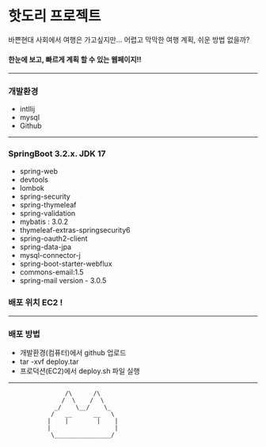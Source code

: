 # 핫도리 프로젝트
바쁜현대 사회에서 여행은 가고싶지만...
어렵고 막막한 여행 계획, 쉬운 방법 없을까?
#### 한눈에 보고, 빠르게 계획 할 수 있는 웹페이지!!
<hr>

### 개발환경
 - intllij
 - mysql
 - Github

<hr>

### SpringBoot 3.2.x. JDK 17
- spring-web
- devtools
- lombok
- spring-security
- spring-thymeleaf
- spring-validation
- mybatis : 3.0.2
- thymeleaf-extras-springsecurity6
- spring-oauth2-client
- spring-data-jpa
- mysql-connector-j
- spring-boot-starter-webflux
- commons-email:1.5
- spring-mail  version - 3.0.5
### 배포 위치 EC2 !

<hr>

### 배포 방법
- 개발환경(컴퓨터)에서 github 업로드
- tar -xvf deploy.tar
- 프로덕션(EC2)에서 deploy.sh 파일 실행

<hr>

                    /\      /\
                   /  \    /  \
                 _/    \__/    \_
                /   __      __   \
               |    |        |    |
               |                  |
                \________________/


